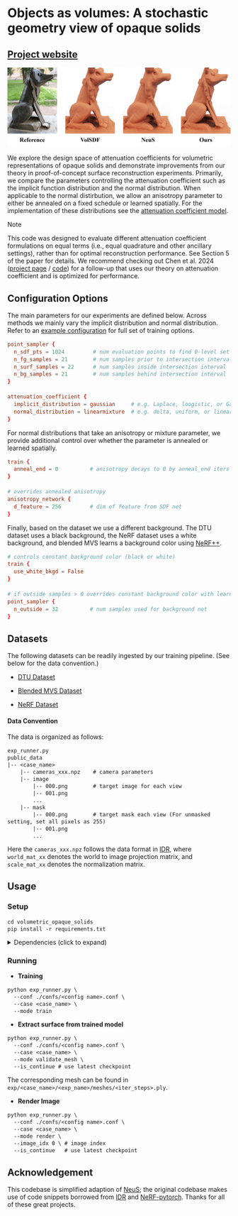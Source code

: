 # Objects as volumes: A stochastic geometry view of opaque solids
## [Project website](https://imaging.cs.cmu.edu/volumetric_opaque_solids/)

<p align="center">
  <img src="static/comparison.png"/>
</p>

We explore the design space of attenuation coefficients for volumetric representations of opaque solids and demonstrate improvements from our theory in proof-of-concept surface reconstruction experiments. Primarily, we compare the parameters controlling the attenuation coefficient such as the implicit function distribution and the normal distribution. When applicable to the normal distirbution, we allow an anisotropy parameter to either be annealed on a fixed schedule or learned spatially. For the implementation of these distributions see the [attenuation coefficient model](./models/attenuation_coefficient.py).

>[!NOTE]
> This code was designed to evaluate different attenuation coefficient formulations on equal terms (i.e., equal quadrature and other ancillary settings), rather than for optimal reconstruction performance. See Section 5 of the paper for details. We recommend checking out Chen et al. 2024 ([project page](https://imaging.cs.cmu.edu/fast_dipole_sums/) / [code](https://github.com/cmu-ci-lab/fast_dipole_sums)) for a follow-up that uses our theory on attenuation coefficient and is optimized for performance.

## Configuration Options
The main parameters for our experiments are defined below. Across methods we mainly vary the implicit distribution and normal distribution. Refer to an [example configuration](./confs/gaussian_linearmixture_spatial_bg.conf) for full set of training options.

```conf
point_sampler {
  n_sdf_pts = 1024         # num evaluation points to find 0-level set intersection
  n_fg_samples = 21        # num samples prior to intersection interval
  n_surf_samples = 22      # num samples inside intersection interval
  n_bg_samples = 21        # num samples behind intersection interval
}

attenuation_coefficient {
  implicit_distribution = gaussian     # e.g. Laplace, loogistic, or Gaussian
  normal_distribution = linearmixture  # e.g. delta, uniform, or linear mixture
}
```
For normal distributions that take an anisotropy or mixture parameter, we provide additional control over whether the parameter is annealed or learned spatially.
```conf
train {
  anneal_end = 0          # anisotropy decays to 0 by anneal_end iters
}

# overrides annealed anisotropy
anisotropy_network {
  d_feature = 256         # dim of feature from SDF net
}
```
Finally, based on the dataset we use a different background. The DTU dataset uses a black background, the NeRF dataset uses a white background, and blended MVS learns a background color using [NeRF++](https://github.com/Kai-46/nerfplusplus).
```conf
# controls constant background color (black or white)
train {
  use_white_bkgd = False
}

# if outside samples > 0 overrides constant background color with learned background
point_sampler {
  n_outside = 32          # num samples used for background net
}

```
## Datasets
The following datasets can be readily ingested by our training pipeline. (See below for the data convention.)

* [DTU Dataset](https://volumetric-opaque-solids.s3.us-east-2.amazonaws.com/public_data/dtu.zip)

* [Blended MVS Dataset](https://volumetric-opaque-solids.s3.us-east-2.amazonaws.com/public_data/bmvs.zip)

* [NeRF Dataset](https://volumetric-opaque-solids.s3.us-east-2.amazonaws.com/public_data/nerf.zip)

#### Data Convention
The data is organized as follows:

```
exp_runner.py
public_data
|-- <case_name>
    |-- cameras_xxx.npz    # camera parameters
    |-- image
        |-- 000.png        # target image for each view
        |-- 001.png
        ...
    |-- mask
        |-- 000.png        # target mask each view (For unmasked setting, set all pixels as 255)
        |-- 001.png
        ...
```

Here the `cameras_xxx.npz` follows the data format in [IDR](https://github.com/lioryariv/idr/blob/main/DATA_CONVENTION.md), where `world_mat_xx` denotes the world to image projection matrix, and `scale_mat_xx` denotes the normalization matrix.

## Usage
### Setup
```shell
cd volumetric_opaque_solids
pip install -r requirements.txt
```
<details>
  <summary> Dependencies (click to expand) </summary>
  trimesh==3.9.8
  numpy==1.26.2
  pyhocon==0.3.57
  opencv_python==4.8.1.78
  tqdm==4.50.2
  torch==1.13.0
  scipy==1.11.3
  PyMCubes==0.1.2
  tensorboard
</details>

### Running

- **Training**

```shell
python exp_runner.py \
  --conf ./confs/<config name>.conf \
  --case <case_name> \
  --mode train
```

- **Extract surface from trained model** 

```shell
python exp_runner.py \
  --conf ./confs/<config name>.conf \
  --case <case_name> \
  --mode validate_mesh \
  --is_continue # use latest checkpoint
```

The corresponding mesh can be found in `exp/<case_name>/<exp_name>/meshes/<iter_steps>.ply`.

- **Render Image**

```shell
python exp_runner.py \
  --conf ./confs/<config name>.conf \
  --case <case_name> \
  --mode render \
  --image_idx 0 \ # image index
  --is_continue   # use latest checkpoint
```

## Acknowledgement
This codebase is simplified adaption of [NeuS](https://github.com/Totoro97/NeuS); the original codebase makes use of code snippets borrowed from [IDR](https://github.com/lioryariv/idr) and [NeRF-pytorch](https://github.com/yenchenlin/nerf-pytorch). Thanks for all of these great projects.
